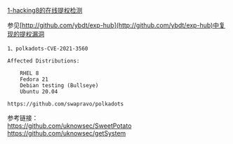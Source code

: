 [1-hacking8的在线提权检测](https://i.hacking8.com/tiquan/)

参见[http://github.com/ybdt/exp-hub](http://github.com/ybdt/exp-hub)中复现的提权漏洞


```
1、polkadots-CVE-2021-3560

Affected Distributions:

    RHEL 8
    Fedora 21
    Debian testing (Bullseye)
    Ubuntu 20.04

https://github.com/swapravo/polkadots
```

参考链接：  
https://github.com/uknowsec/SweetPotato  
https://github.com/uknowsec/getSystem

